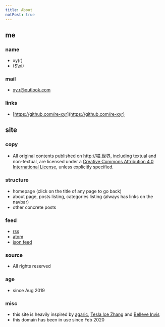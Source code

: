 ```yaml
---
title: About
notPost: true
---
```


## me

### name
- xy(r)
- ($\xi)

### mail
- [xy.r@outlook.com](mailto:xy.r@outlook.com)

### links
- [https://github.com/re-xyr](https://github.com/re-xyr)

## site

### copy
- All original contents published on http://喵.世界, including textual and non-textual, are licensed under a [Creative Commons Attribution 4.0 International License](https://creativecommons.org/licenses/by/4.0/), unless explicitly specified.

### structure
- homepage (click on the title of any page to go back)
- about page, posts listing, categories listing (always has links on the navbar)
- other concrete posts

### feed
- [rss](/rss.xml)
- [atom](/feed.atom)
- [json feed](/feed.json)

### source
- All rights reserved

### age
- since Aug 2019

### misc
- this site is heavily inspired by [agaric](https://b.agaric.net), [Tesla Ice Zhang](https://ice1000.org) and [Belleve Invis](https://typeof.net)
- this domain has been in use since Feb 2020
